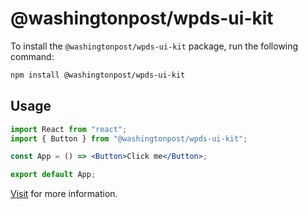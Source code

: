 # @washingtonpost/wpds-ui-kit

To install the `@washingtonpost/wpds-ui-kit` package, run the following command:

```bash
npm install @washingtonpost/wpds-ui-kit
```

## Usage

```jsx
import React from "react";
import { Button } from "@washingtonpost/wpds-ui-kit";

const App = () => <Button>Click me</Button>;

export default App;
```

[Visit](https://build.washingtonpost.com) for more information.
